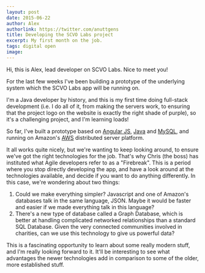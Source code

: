 ```yaml
---
layout: post
date: 2015-06-22
author: Alex
authorlink: https://twitter.com/anuttgens
title: Developing the SCVO Labs project
excerpt: My first month on the job.
tags: digital open
image: 
---
```

Hi, this is Alex, lead developer on SCVO Labs. Nice to meet you!

For the last few weeks I've been building a prototype of the underlying system which the SCVO Labs app will be running on.

I'm a Java developer by history, and this is my first time doing full-stack development (i.e. I do all of it, from making the servers work, to ensuring that the project logo on the website is exactly the right shade of purple), so it's a challenging project, and I'm learning loads!

So far, I've built a prototype based on [Angular JS](https://angularjs.org/), [Java](http://www.oracle.com/technetwork/java/javase/downloads/index.html) and [MySQL](https://www.mysql.com/), and running on Amazon's [AWS](http://aws.amazon.com/) distributed server platform. 

It all works quite nicely, but we're wanting to keep looking around, to ensure we've got the right technologies for the job. That's why Chris (the boss) has instituted what Agile developers refer to as a "Firebreak". This is a period where you stop directly developing the app, and have a look around at the technologies available, and decide if you want to do anything differently. In this case, we're wondering about two things:

1. Could we make everything simpler? Javascript and one of Amazon's databases talk in the same language, JSON. Maybe it would be faster and easier if we made everything talk in this language?
2. There's a new type of database called a Graph Database, which is better at handling complicated networked relationships than a standard SQL Database. Given the very connected communities involved in charities, can we use this technology to give us powerful data?

This is a fascinating opportunity to learn about some really modern stuff, and I'm really looking forward to it. It'll be interesting to see what advantages the newer technologies add in comparison to some of the older, more established stuff.

